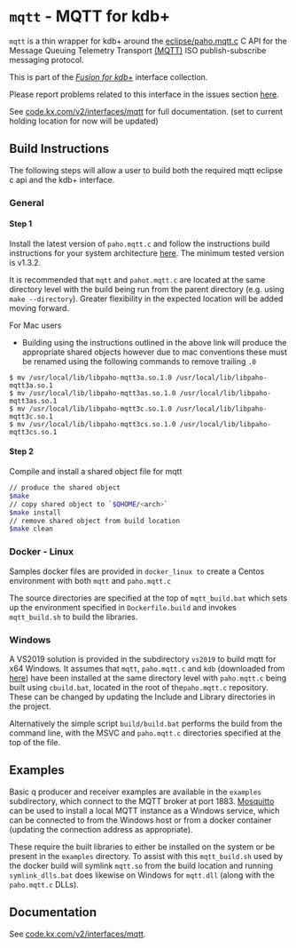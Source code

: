 # `mqtt` - MQTT for kdb+

`mqtt` is a thin wrapper for kdb+ around the [eclipse/paho.mqtt.c](https://github.com/eclipse/paho.mqtt.c) C API for the Message Queuing Telemetry Transport [(MQTT)](http://mqtt.org/) ISO publish-subscribe messaging protocol.

This is part of the [_Fusion for kdb+_](http://code.kx.com/v2/interfaces/fusion/) interface collection.

Please report problems related to this interface in the issues section [here](https://github.com/KxSystems/mqtt/issues).

See [code.kx.com/v2/interfaces/mqtt](https://github.com/cmccarthy1/docs/blob/mqtt/docs/interfaces/mqtt.md) for full documentation. (set to current holding location for now will be updated)

## Build Instructions

The following steps will allow a user to build both the required mqtt eclipse c api and the kdb+ interface.

### General

#### Step 1

Install the latest version of `paho.mqtt.c` and follow the instructions build instructions for your system architecture [here](https://github.com/eclipse/paho.mqtt.c#build-instructions-for-gnu-make). The minimum tested version is v1.3.2.

It is recommended that `mqtt` and `pahot.mqtt.c` are located at the same directory level with the build being run from the parent directory (e.g. using `make --directory`).  Greater flexibility in the expected location will be added moving forward.

For Mac users
*  Building using the instructions outlined in the above link will produce the appropriate shared objects however due to mac conventions these must be renamed using the following commands to remove trailing `.0`
```
$ mv /usr/local/lib/libpaho-mqtt3a.so.1.0 /usr/local/lib/libpaho-mqtt3a.so.1
$ mv /usr/local/lib/libpaho-mqtt3as.so.1.0 /usr/local/lib/libpaho-mqtt3as.so.1
$ mv /usr/local/lib/libpaho-mqtt3c.so.1.0 /usr/local/lib/libpaho-mqtt3c.so.1
$ mv /usr/local/lib/libpaho-mqtt3cs.so.1.0 /usr/local/lib/libpaho-mqtt3cs.so.1
```

#### Step 2

Compile and install a shared object file for mqtt

```bash
// produce the shared object
$make
// copy shared object to `$QHOME/<arch>`
$make install
// remove shared object from build location
$make clean
```

### Docker - Linux

Samples docker files are provided in `docker_linux to` create a Centos environment with both `mqtt` and `paho.mqtt.c` 

The source directories are specified at the top of `mqtt_build.bat` which sets up the environment specified in `Dockerfile.build` and invokes `mqtt_build.sh` to build the libraries.

### Windows

A VS2019 solution is provided in the subdirectory `vs2019` to build mqtt for x64 Windows.  It assumes that `mqtt`, `paho.mqtt.c` and `kdb` (downloaded from [here](https://github.com/kxsystems/kdb)) have been installed at the same directory level with `paho.mqtt.c` being built using `cbuild.bat`, located in the root of the`paho.mqtt.c` repository.  These can be changed by updating the Include and Library directories in the project.

Alternatively the simple script `build/build.bat` performs the build from the command line, with the MSVC and `paho.mqtt.c` directories specified at the top of the file.

## Examples

Basic q producer and receiver examples are available in the `examples` subdirectory, which connect to the MQTT broker at port 1883.  [Mosquitto](https://mosquitto.org/download/) can be used to install a local MQTT instance as a Windows service, which can be connected to from the Windows host or from a docker container (updating the connection address as appropriate).

These require the built libraries to either be installed on the system or be present in the `examples` directory.  To assist with this `mqtt_build.sh` used by the docker build will symlink `mqtt.so` from the build location and running `symlink_dlls.bat` does likewise on Windows for `mqtt.dll`  (along with the `paho.mqtt.c` DLLs).

## Documentation

See [code.kx.com/v2/interfaces/mqtt](http://code.kx.com/v2/interfaces/mqtt/).

